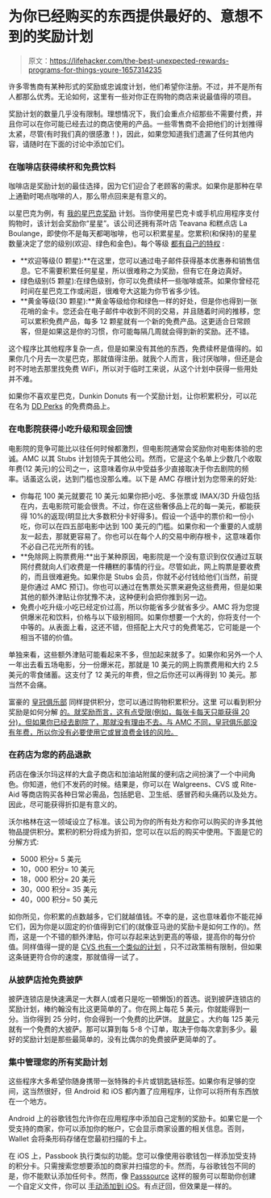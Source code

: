 # 为你已经购买的东西提供最好的、意想不到的奖励计划

> 原文：<https://lifehacker.com/the-best-unexpected-rewards-programs-for-things-youre-1657314235>

许多零售商有某种形式的奖励或忠诚度计划，他们希望你注册。不过，并不是所有人都那么优秀。无论如何，这里有一些对你正在购物的商店来说最值得的项目。



奖励计划的数量几乎没有限制。理想情况下，我们会重点介绍那些不需要付费，并且你可以在你可能已经去过的商店使用的产品。一些零售商不会把他们的计划推得太紧，尽管(有时我们真的很感激！)，因此，如果您知道我们遗漏了任何其他内容，请随时在下面的讨论中添加它们。

### **在咖啡店获得续杯和免费饮料**

咖啡店是奖励计划的最佳选择，因为它们迎合了老顾客的需求。如果你是那种在早上通勤时喝点咖啡的人，那么带点回来是有意义的。

以星巴克为例，有 [我的星巴克奖励](http://www.starbucks.com/card/rewards) 计划。当你使用星巴克卡或手机应用程序支付购物时，该计划会奖励你“星星”。该公司还拥有茶叶店 Teavana 和糕点店 La Boulange，即使你不是每天都喝咖啡，也可以积累星星。您累积(和保持)的星星数量决定了您的级别(欢迎、绿色和金色)。每个等级 [都有自己的特权](http://www.starbucks.com/card/rewards/rewards-program-ts-and-cs) :

*   **欢迎等级(0 颗星):**在这里，您可以通过电子邮件获得基本优惠券和销售信息。它不需要积累任何星星，所以很难称之为奖励，但有它在身边真好。
*   绿色级别(5 颗星):在绿色级别，你可以免费续杯一些咖啡或茶。如果你曾经花时间在星巴克工作或闲逛，很难夸大这能为你节省多少钱。
*   **黄金等级(30 颗星):**黄金等级给你和绿色一样的好处，但是你也得到一张花哨的金卡。您还会在电子邮件中收到不同的交易，并且随着时间的推移，您可以累积免费产品，每多 12 颗星就有一个新的免费产品。这更适合日常顾客，但是如果这是你的习惯，你可能每隔几周就会得到新的奖励。还不错。

这个程序比其他程序复杂一点，但是如果没有其他的东西，免费续杯是值得的。如果你几个月去一次星巴克，那就值得注册。就我个人而言，我讨厌咖啡，但还是会时不时地去那里找免费 WiFi，所以对于临时工来说，从这个计划中获得一些用处并不难。

如果你不喜欢星巴克，Dunkin Donuts 有一个奖励计划，让你积累积分，可以花在名为 [DD Perks](https://www.dunkindonuts.com/content/dunkindonuts/en/responsive/ddperks/splashpage.html) 的免费商品上。

### **在电影院获得小吃升级和现金回馈**

电影院的竞争可能比以往任何时候都激烈，但电影院通常会奖励你对电影体验的忠诚。AMC 以其 Stubs 计划领先于其他公司。然而，它是这个名单上少数几个收取年费(12 美元)的公司之一，这意味着你从中受益多少直接取决于你去剧院的频率。话虽这么说，达到门槛也没那么难。以下是 AMC 存根计划为您带来的好处:

*   你每花 100 美元就要花 10 美元:如果你把小吃、多张票或 IMAX/3D 升级包括在内，去电影院可能会很贵。不过，你在这些奢侈品上花的每一美元，都能获得 10%的返现(明显比大多数积分卡好得多)。假设一个适中的票价和一份小吃，你可以在四五部电影中达到 100 美元的门槛。如果你和一个重要的人或朋友一起去，那就更容易了。你也可以在每个人的交易中刷存根卡，这意味着你不必自己花光所有的钱。
*   **免除网上购票费用:**出于某种原因，电影院是一个没有意识到仅仅通过互联网付费就向人们收费是一件糟糕的事情的行业。尽管如此，网上购票是要收费的，而且很难避免。如果你是 Stubs 会员，你就不必付钱给他们(当然，前提是你通过 AMC 预订)。你也可以通过在售票处买票来避免这些费用，但是如果其他的额外津贴让你犹豫不决，这种便利会把你推到另一边。
*   免费小吃升级:小吃已经定价过高，所以你能省多少就省多少。AMC 将为您提供爆米花和饮料，价格与以下级别相同。如果你想要一个大的，你将支付一个中等的。从表面上看，这还不错，但搭配上大尺寸的免费笔芯，它可能是一个相当不错的价值。

单独来看，这些额外津贴可能看起来不多，但加起来就多了。如果你和另外一个人一年出去看五场电影，分一份爆米花，那就是 10 美元的网上购票费用和大约 2.5 美元的零食储蓄。这支付了 12 美元的年费，但之后你还可以再得到 10 美元。那当然不会痛。

富豪的 [皇冠俱乐部](https://www.regmovies.com/Crown-Club) 同样提供积分，您可以通过购物积累积分。这里 可以看到积分奖励是如何分解 [的。就奖励而言，这有点受限(例如，每张卡每天只能获得 20 分)，但如果你已经去剧院了，那就没有理由不去。与 AMC 不同，皇冠俱乐部没有年费，所以你没有必要使用它或冒浪费金钱的风险。](http://www.regmovies.com/Crown-Club/Rewards-Schedule)

### **在药店为您的药品退款**

药店在像沃尔玛这样的大盒子商店和加油站附属的便利店之间扮演了一个中间角色。你知道，他们不发药的时候。结果是，你可以在 Walgreens、CVS 或 Rite-Aid 等商店购买各种日常必需品，包括肥皂、卫生纸、感冒药和头痛药以及处方。因此，尽可能获得折扣是有意义的。

沃尔格林在这一领域设立了标准。该公司为你的所有处方和你可以购买的许多其他物品提供积分。累积的积分将成为折扣，您可以在以后的购买中使用。下面是它的分解方式:

*   5000 积分= 5 美元
*   10，000 积分= 10 美元
*   18，000 积分= 20 美元
*   30，000 积分= 35 美元
*   40，000 积分= 50 美元

如你所见，你积累的点数越多，它们就越值钱。不幸的是，这也意味着你不能花掉它们，因为你是以固定的价值得到它们的(就像亚马逊的奖励卡是如何工作的)。然而，这是一个不错的额外津贴，你可以存起来达到更高的等级，提高你的每分价值。同样值得一提的是 [CVS 也有一个类似的计划](https://www.cvs.com/extracare/landing.jsp?t=Howitworks) ，只不过政策稍有限制，但如果这条链更符合你的速度，那就值得一试了。

### **从披萨店抢免费披萨**

披萨连锁店是快速满足一大群人(或者只是吃一顿懒饭)的首选。说到披萨连锁店的奖励计划，棒约翰没有比这更简单的了。你在网上每花 5 美元，你就能得到一分。当你得到 25 分时，你会得到一个免费的比萨饼。 [就是它](http://order.papajohns.com/papaRewards.html) 。大约每 125 美元就有一个免费的大披萨。那可以算到每 5-8 个订单，取决于你每次拿到多少。最好的奖励计划是那些最简单的，没有比偶尔的免费披萨更简单的了。

### **集中管理您的所有奖励计划**

这些程序大多希望你随身携带一张特殊的卡片或钥匙链标签。如果你有足够的空间，这当然很好，但 Android 和 iOS 都内置了应用程序，让你可以将所有东西放在一个地方。

Android 上的谷歌钱包允许你在应用程序中添加自己定制的奖励卡。如果它是一个受支持的商家，你可以添加你的帐户，它会显示商家设置的相关信息。否则，Wallet 会将条形码存储在您最初扫描的卡上。

在 iOS 上，Passbook 执行类似的功能。您可以像使用谷歌钱包一样添加受支持的积分卡。只需搜索您想要添加的商家并扫描您的卡。然而，与谷歌钱包不同的是，你不能默认添加任何卡。然而，像 [Passsource](http://www.passsource.com/) 这样的服务可以帮助你创建一个自定义文件，你可以 [手动添加到 iOS](http://www.cultofmac.com/227022/mastering-passbook-on-your-iphone-feature/)。有点迂回，但效果是一样的。